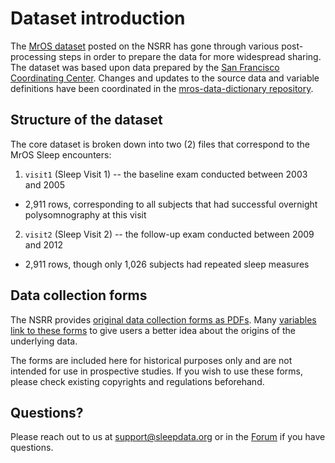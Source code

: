 # Dataset introduction

The [MrOS dataset](:files_path:/datasets) posted on the NSRR has gone through various post-processing steps in order to prepare the data for more widespread sharing. The dataset was based upon data prepared by the [San Francisco Coordinating Center](http://coordinatingcenter.ucsf.edu/research/studies.php). Changes and updates to the source data and variable definitions have been coordinated in the [mros-data-dictionary repository](https://github.com/sleepepi/mros-data-dictionary).

## Structure of the dataset

The core dataset is broken down into two (2) files that correspond to the MrOS Sleep encounters:

1. `visit1` (Sleep Visit 1) -- the baseline exam conducted between 2003 and 2005
  - 2,911 rows, corresponding to all subjects that had successful overnight polysomnography at this visit
2. `visit2` (Sleep Visit 2) -- the follow-up exam conducted between 2009 and 2012
  - 2,911 rows, though only 1,026 subjects had repeated sleep measures

## Data collection forms

The NSRR provides [original data collection forms as PDFs](:files_path:/forms). Many [variables link to these forms](:datasets_path:/mros/variables) to give users a better idea about the origins of the underlying data.

The forms are included here for historical purposes only and are not intended for use in prospective studies. If you wish to use these forms, please check existing copyrights and regulations beforehand.

## Questions?

Please reach out to us at support@sleepdata.org or in the [Forum](https://sleepdata.org/forum) if you have questions.
